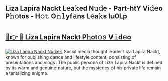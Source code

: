 ## Liza Lapira Nackt L𝚎a𝚔ed N𝚞𝚍e - Part-htY Vi𝚍𝚎o P𝚑𝚘tos - H𝚘𝚝 O𝚗𝚕yf𝚊ns L𝚎a𝚔s Iu0Lp

# <h2><a href="http://kfcdekp.oniu.top/?m=Liza+Lapira+Nackt">🔗👉 🔴 Liza Lapira Nackt P𝚑ot𝚘𝚜 V𝚒d𝚎o</a></h2>

[![Liza Lapira Nackt Nu𝚍e𝚜](https://i.imgur.com/0qMVB7G.gif)](http://kfcdekp.oniu.top/?m=Liza+Lapira+Nackt)
Social media thought leader Liza Lapira Nackt, known for publishing dance and lifestyle content, consisting of presentations and vlogs. The public persona of Liza Lapira Nackt is defined by its warm and genuine nature, but the mysteries of his private life remain a tantalizing enigma.  
